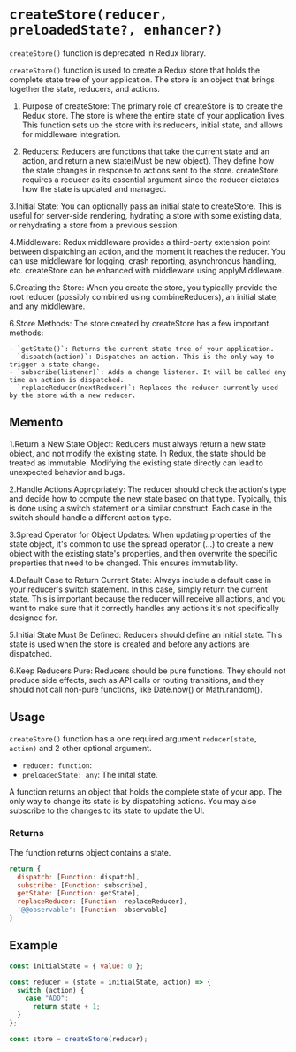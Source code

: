 # `createStore(reducer, preloadedState?, enhancer?)`

`createStore()` function is deprecated in Redux library.

`createStore()` function is used to create a Redux store that holds the complete state tree of your application. The store is an object that brings together the state, reducers, and actions.

1. Purpose of createStore: The primary role of createStore is to create the Redux store. The store is where the entire state of your application lives. This function sets up the store with its reducers, initial state, and allows for middleware integration.

2. Reducers: Reducers are functions that take the current state and an action, and return a new state(Must be new object). They define how the state changes in response to actions sent to the store. createStore requires a reducer as its essential argument since the reducer dictates how the state is updated and managed.

3.Initial State: You can optionally pass an initial state to createStore. This is useful for server-side rendering, hydrating a store with some existing data, or rehydrating a store from a previous session.

4.Middleware: Redux middleware provides a third-party extension point between dispatching an action, and the moment it reaches the reducer. You can use middleware for logging, crash reporting, asynchronous handling, etc. createStore can be enhanced with middleware using applyMiddleware.

5.Creating the Store: When you create the store, you typically provide the root reducer (possibly combined using combineReducers), an initial state, and any middleware.

6.Store Methods: The store created by createStore has a few important methods:

    - `getState()`: Returns the current state tree of your application.
    - `dispatch(action)`: Dispatches an action. This is the only way to trigger a state change.
    - `subscribe(listener)`: Adds a change listener. It will be called any time an action is dispatched.
    - `replaceReducer(nextReducer)`: Replaces the reducer currently used by the store with a new reducer.

## Memento

1.Return a New State Object: Reducers must always return a new state object, and not modify the existing state. In Redux, the state should be treated as immutable. Modifying the existing state directly can lead to unexpected behavior and bugs.

2.Handle Actions Appropriately: The reducer should check the action's type and decide how to compute the new state based on that type. Typically, this is done using a switch statement or a similar construct. Each case in the switch should handle a different action type.

3.Spread Operator for Object Updates: When updating properties of the state object, it's common to use the spread operator (...) to create a new object with the existing state's properties, and then overwrite the specific properties that need to be changed. This ensures immutability.

4.Default Case to Return Current State: Always include a default case in your reducer's switch statement. In this case, simply return the current state. This is important because the reducer will receive all actions, and you want to make sure that it correctly handles any actions it's not specifically designed for.

5.Initial State Must Be Defined: Reducers should define an initial state. This state is used when the store is created and before any actions are dispatched.

6.Keep Reducers Pure: Reducers should be pure functions. They should not produce side effects, such as API calls or routing transitions, and they should not call non-pure functions, like Date.now() or Math.random().

## Usage

`createStore()` function has a one required argument `reducer(state, action)` and 2 other optional argument.

- `reducer: function`:
- `preloadedState: any`: The inital state.

A function returns an object that holds the complete state of your app. The only way to change its state is by dispatching actions. You may also subscribe to the changes to its state to update the UI.

### Returns

The function returns object contains a state.

```javascript
return {
  dispatch: [Function: dispatch],
  subscribe: [Function: subscribe],
  getState: [Function: getState],
  replaceReducer: [Function: replaceReducer],
  '@@observable': [Function: observable]
}
```

## Example

```javascript
const initialState = { value: 0 };

const reducer = (state = initialState, action) => {
  switch (action) {
    case "ADD":
      return state + 1;
  }
};

const store = createStore(reducer);
```
